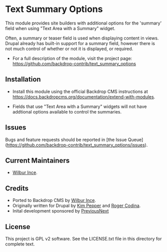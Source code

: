 Text Summary Options
======================

This module provides site builders with additional options for the 'summary'
field when using "Text Area with a Summary" widget.

Often, a summary or teaser field is used when displaying content in views.
Drupal already has built-in support for a summary field, however there is not
much control of whether or not it is displayed, or required.

 * For a full description of the module, visit the project page:
   https://github.com/backdrop-contrib/text_summary_options

Installation 
------------

- Install this module using the official Backdrop CMS instructions at
  https://docs.backdropcms.org/documentation/extend-with-modules.

- Fields that use "Text Area with a Summary" widgets will not have addtional
  options available to control the summaries. 

Issues 
------

Bugs and feature requests should be reported in [the Issue Queue]
(https://github.com/backdrop-contrib/text_summary_options/issues).

Current Maintainers 
-------------------

- [Wilbur Ince](https://github.com/wylbur).

Credits 
-------

- Ported to Backdrop CMS by [Wilbur Ince](https://github.com/wylbur).
- Originally written for Drupal by [Kim Pepper](https://www.drupal.org/u/kimpepper)
  and [Roger Codina](https://www.drupal.org/u/rcodina).
- Inital development sponsored by [PreviousNext](https://www.drupal.org/previousnext)

License 
-------

This project is GPL v2 software.
See the LICENSE.txt file in this directory for complete text.

<!-- If your project includes other libraries that are licensed in a way that is
compatible with GPL v2, you can list that here too, for example: `Foo library is
licensed under the MIT license.` -->

